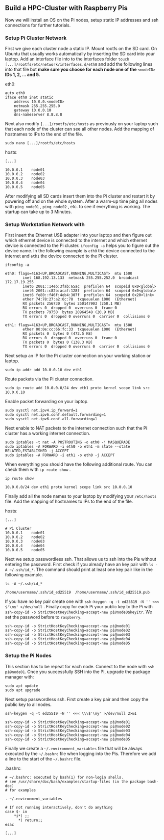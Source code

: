 ## Build a HPC-Cluster with Raspberry Pis

Now we will install an OS on the Pi nodes, setup static IP addresses and ssh connections for further tutorials.

### Setup Pi Cluster Network

First we give each cluster node a static IP. Mount rootfs on the SD card. On Ubuntu that usually works automatically by inserting the SD card into your laptop. Add an interface file into to the interfaces folder  `touch [...]/rootfs/etc/network/interfaces.d/eth0` and add the following lines into that file but **make sure you choose for each node one of the** `<nodeID>` **IDs 1, 2, ... and 5.**

eth0:

```shellscript
auto eth0
iface eth0 inet static
	address 10.0.0.<nodeID>
	netmask 255.255.255.0
	gateway 10.0.0.10
	dns-nameserver 8.8.8.8
```

Next also modify `[...]/rootfs/etc/hosts`  as previously on your laptop such that each node of the cluster can see all other nodes. Add the mapping of hostnames to IPs to the end of the file.

```
sudo nano [...]/rootfs/etc/hosts
```

hosts:

```
[...]

10.0.0.1	node01
10.0.0.2	node02
10.0.0.3	node03
10.0.0.4	node04
10.0.0.5	node05
```

After modifying all SD cards insert them into the Pi cluster and restart it by powering off and on the whole system. After a warm-up time ping all nodes with `ping node01` ,  `ping node02` , etc. to see if everything is working. The startup can take up to 3 Minutes.

### Setup Workstation Network with

First insert the Ethernet USB adapter into your laptop and then figure out which ethernet device is connected to the internet and which ethernet device is connected to the Pi cluster. `ifconfig -a` helps you to figure out the device name. In the following example is `eth0` the device connected to the internet and `eth1` the device connected to the Pi cluster.

```
ifconfig -a

eth0: flags=4163<UP,BROADCAST,RUNNING,MULTICAST>  mtu 1500
        inet 168.192.13.133  netmask 255.255.252.0  broadcast 172.17.19.255
        inet6 2001::14eb:3fab:65ac  prefixlen 64  scopeid 0x0<global>
        inet6 2001::c82b:acaf:128f  prefixlen 64  scopeid 0x0<global>
        inet6 fe80::f46f:4eb4:307f  prefixlen 64  scopeid 0x20<link>
        ether 74:78:27:a2:0c:78  txqueuelen 1000  (Ethernet)
        RX packets 256730  bytes 250147903 (250.1 MB)
        RX errors 0  dropped 0  overruns 0  frame 0
        TX packets 79750  bytes 20964548 (20.9 MB)
        TX errors 0  dropped 0 overruns 0  carrier 0  collisions 0

eth1: flags=4163<UP,BROADCAST,RUNNING,MULTICAST>  mtu 1500
        ether 00:0e:cc:66:fc:33  txqueuelen 1000  (Ethernet)
        RX packets 0  bytes 0 (472.5 KB)
        RX errors 0  dropped 0  overruns 0  frame 0
        TX packets 0  bytes 0 (138.3 KB)
        TX errors 0  dropped 0 overruns 0  carrier 0  collisions 0
```

Next setup an IP for the Pi cluster connection on your working station or laptop.

```
sudo ip addr add 10.0.0.10 dev eth1
```

Route packets via the Pi cluster connection.

```
sudo ip route add 10.0.0.0/24 dev eth1 proto kernel scope link src 10.0.0.10
```

Enable packet forwarding on your laptop.

```
sudo sysctl net.ipv4.ip_forward=1
sudo sysctl net.ipv6.conf.default.forwarding=1
sudo sysctl net.ipv6.conf.all.forwarding=1
```

Next enable to NAT packets to the internet connection such that the Pi cluster has a working internet connection.

```
sudo iptables -t nat -A POSTROUTING -o eth0 -j MASQUERADE
sudo iptables -A FORWARD -i eth0 -o eth1 -m state --state RELATED,ESTABLISHED -j ACCEPT
sudo iptables -A FORWARD -i eth1 -o eth0 -j ACCEPT
```

When everything you should have the following additional route. You can check them with `ip route show` .

```shellscript
ip route show

10.0.0.0/24 dev eth1 proto kernel scope link src 10.0.0.10
```

Finally add all the node names to your laptop by modifying your `/etc/hosts`  file. Add the mapping of hostnames to IPs to the end of the file.

hosts:

```
[...]

# Pi Cluster
10.0.0.1	node01
10.0.0.2	node02
10.0.0.3	node03
10.0.0.4	node04
10.0.0.5	node05
```

Next we setup passwordless ssh. That allows us to ssh into the Pis without entering the password. First check if you already have an key pair with `ls -A ~/.ssh/id_*`. The command should print at least one key pair like in the following example.

```
ls -A ~/.ssh/id_*

/home/username/.ssh/id_ed25519  /home/username/.ssh/id_ed25519.pub
```

If you have no key pair create one with `ssh-keygen -q -t ed25519 -N '' <<< $'\ny' >/dev/null` .
Finally copy for each Pi your public key to the Pi with `ssh-copy-id -o StrictHostKeyChecking=accept-new pi@node0$keyItr`. We set the password before to `raspberry`.

```shellscript
ssh-copy-id -o StrictHostKeyChecking=accept-new pi@node01
ssh-copy-id -o StrictHostKeyChecking=accept-new pi@node02
ssh-copy-id -o StrictHostKeyChecking=accept-new pi@node03
ssh-copy-id -o StrictHostKeyChecking=accept-new pi@node04
ssh-copy-id -o StrictHostKeyChecking=accept-new pi@node05
```

### Setup the Pi Nodes

This section has to be repeat for each node. Connect to the node with `ssh pi@node01`. Once you successfully SSH into the PI, upgrade the package manager with:

```
sudo apt update
sudo apt upgrade
```

Next setup passwordless ssh. First create a key pair and then copy the public key to all nodes.

```shellscript
ssh-keygen -q -t ed25519 -N '' <<< \\\$'\ny' >/dev/null 2>&1

ssh-copy-id -o StrictHostKeyChecking=accept-new pi@node01
ssh-copy-id -o StrictHostKeyChecking=accept-new pi@node02
ssh-copy-id -o StrictHostKeyChecking=accept-new pi@node03
ssh-copy-id -o StrictHostKeyChecking=accept-new pi@node04
ssh-copy-id -o StrictHostKeyChecking=accept-new pi@node05
```

Finally we create a `~/.environment_variables` file that will be always executed by the `~/.bashrc` file when logging into the Pis. Therefore we add a line to the start of the `~/.bashrc` file.

.bashrc:

```shellscript
# ~/.bashrc: executed by bash(1) for non-login shells.
# see /usr/share/doc/bash/examples/startup-files (in the package bash-doc)
# for examples

. ~/.environment_variables

# If not running interactively, don't do anything
case $- in
    *i*) ;;
      *) return;;
esac

[...]
```